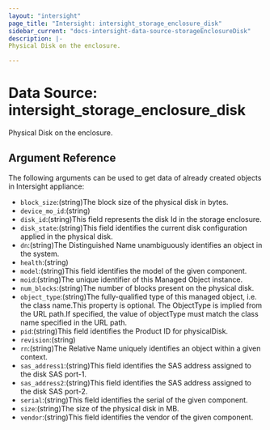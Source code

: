 ```yaml
---
layout: "intersight"
page_title: "Intersight: intersight_storage_enclosure_disk"
sidebar_current: "docs-intersight-data-source-storageEnclosureDisk"
description: |-
Physical Disk on the enclosure.

---
```


# Data Source: intersight_storage_enclosure_disk
Physical Disk on the enclosure.

## Argument Reference
The following arguments can be used to get data of already created objects in Intersight appliance:
* `block_size`:(string)The block size of the physical disk in bytes.
* `device_mo_id`:(string)
* `disk_id`:(string)This field represents the disk Id in the storage enclosure.
* `disk_state`:(string)This field identifies the current disk configuration applied in the physical disk.
* `dn`:(string)The Distinguished Name unambiguously identifies an object in the system.
* `health`:(string)
* `model`:(string)This field identifies the model of the given component.
* `moid`:(string)The unique identifier of this Managed Object instance.
* `num_blocks`:(string)The number of blocks present on the physical disk.
* `object_type`:(string)The fully-qualified type of this managed object, i.e. the class name.This property is optional. The ObjectType is implied from the URL path.If specified, the value of objectType must match the class name specified in the URL path.
* `pid`:(string)This field identifies the Product ID for physicalDisk.
* `revision`:(string)
* `rn`:(string)The Relative Name uniquely identifies an object within a given context.
* `sas_address1`:(string)This field identifies the SAS address assigned to the disk SAS port-1.
* `sas_address2`:(string)This field identifies the SAS address assigned to the disk SAS port-2.
* `serial`:(string)This field identifies the serial of the given component.
* `size`:(string)The size of the physical disk in MB.
* `vendor`:(string)This field identifies the vendor of the given component.
